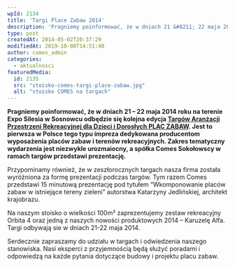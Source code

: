 ```yaml
---
wpId: 2134
title: 'Targi Place Zabaw 2014'
description: 'Pragniemy poinformować, że w dniach 21 &#8211; 22 maja 2014 roku na terenie Expo Silesia w Sosnowcu odbędzie się kolejna edycja Targów Aranżacji Przestrzeni Rekreacyjnej dla Dzieci i Dorosłych PLAC ZABAW. Jest to pierwsza w Polsce tego typu impreza dedykowana producentom wyposażenia placów zabaw i terenów rekreacyjnych. Zakres tematyczny wydarzenia jest niezwykle urozmaiocny, a spółka ...'
type: post
createdAt: 2014-05-02T20:37:29
modifiedAt: 2019-10-08T14:51:40
author: comes_admin
categories:
  - aktualnosci
featuredMedia:
  id: 2135
  src: "stoisko-comes-targi-place-zabaw.jpg"
  alt: "stoisko COMES na targach"
---
```



**Pragniemy poinformować, że w dniach 21 – 22 maja 2014 roku na terenie Expo Silesia w Sosnowcu odbędzie się kolejna edycja [Targów Aranżacji Przestrzeni Rekreacyjnej dla Dzieci i Dorosłych PLAC ZABAW](http://www.exposilesia.pl/placzabaw/pl/). Jest to pierwsza w Polsce tego typu impreza dedykowana producentom wyposażenia placów zabaw i terenów rekreacyjnych. Zakres tematyczny wydarzenia jest niezwykle urozmaiocny, a spółka Comes Sokołowscy w ramach targów przedstawi prezentację.**

Przypominamy również, że w zeszłorocznych targach nasza firma została wyróżniona za formę prezentacji podczas targów. Tym razem Comes przedstawi 15 minutową prezentację pod tytułem “Wkomponowanie placów zabaw w istniejące tereny zieleni” autorstwa Katarzyny Jedlińskiej, architekt krajobrazu.

Na naszym stoisko o wielkości 100m² zaprezentujemy zestaw rekreacyjny Orbita 4 oraz jedną z naszych nowości produktowych 2014 – Karuzelę Alfa. Targi odbywają sie w dniach 21-22 maja 2014.

Serdecznie zapraszamy do udziału w targach i odwiedzenia naszego stanowiska. Nasi eksperci z przyjemnością będą służyć poradami i odpowiedzą na każde pytania dotyczące budowy i projektu placu zabaw.